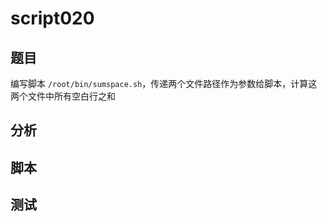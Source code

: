 # script020
## 题目

编写脚本 `/root/bin/sumspace.sh`，传递两个文件路径作为参数给脚本，计算这两个文件中所有空白行之和


## 分析



## 脚本


## 测试



